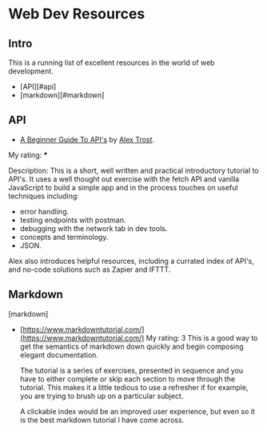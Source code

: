 # Web Dev Resources

## Intro

This is a running list of excellent resources in the world of web development.

- [API][#api]
- [markdown][#markdown]

## API


- [A Beginner Guide To API's](https://snipcart.com/blog/integrating-apis-introduction) by [Alex Trost](https://snipcart.com/blog?author=7303).

My rating: **\***

Description: This is a short, well written and practical introductory tutorial to API's. It uses a well thought out exercise with the fetch API and vanilla JavaScript to build a simple app and in the process touches on useful techniques including:

- error handling.
- testing endpoints with postman.
- debugging with the network tab in dev tools.
- concepts and terminology.
- JSON.

Alex also introduces helpful resources, including a currated index of API's, and no-code solutions such as Zapier and IFTTT.

## Markdown

[markdown]

- [https://www.markdowntutorial.com/](https://www.markdowntutorial.com/)
  My rating: 3
  This is a good way to get the semantics of markdown down quickly and begin composing elegant documentation.

  The tutorial is a series of exercises, presented in sequence and you have to either complete or skip each section to move through the tutorial. This makes it a little tedious to use a refresher if for example, you are trying to brush up on a particular subject.

  A clickable index would be an improved user experience, but even so it is the best markdown tutorial I have come across.

